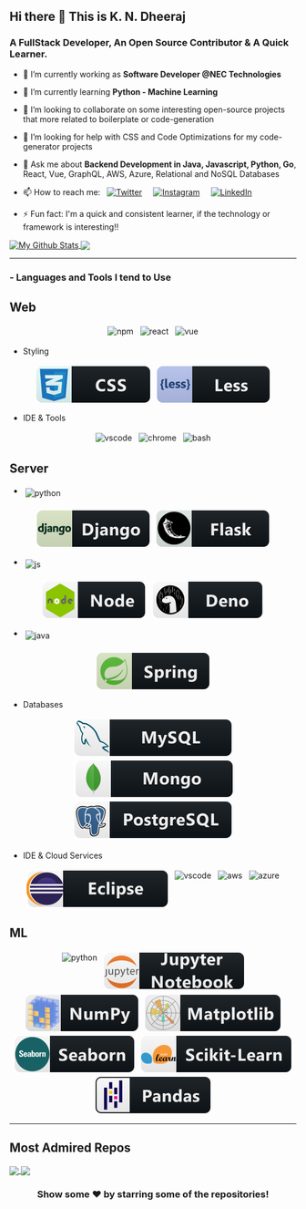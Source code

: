 ## Hi there 👋 This is K. N. Dheeraj

### A FullStack Developer, An Open Source Contributor & A Quick Learner.

<!-- <img align="right" src="https://github.com/himanshusharma89/himanshusharma89/blob/master/coding.gif" width="40%"/> -->

- 🔭 I’m currently working as **Software Developer @NEC Technologies**
- 🌱 I’m currently learning **Python - Machine Learning**
- 👯 I’m looking to collaborate on some interesting open-source projects that more related to boilerplate or code-generation
- 🤔 I’m looking for help with CSS and Code Optimizations for my code-generator projects
- 💬 Ask me about **Backend Development in Java, Javascript, Python, Go**, React, Vue, GraphQL, AWS, Azure, Relational and NoSQL Databases
- 📫 How to reach me:&nbsp;&nbsp;
[<img alt="Twitter" width="3%" src="https://img.icons8.com/color/48/000000/twitter.png" />](https://twitter.com/itsKNDheeraj)&nbsp;&nbsp;&nbsp;&nbsp;
[<img alt="Instagram" width="3%" src="https://img.icons8.com/color/48/000000/instagram.png" />](https://www.instagram.com/kndheeraj/)&nbsp;&nbsp;&nbsp;&nbsp;
[<img alt="LinkedIn" width="3%" src="https://img.icons8.com/color/48/000000/linkedin.png" />](https://www.linkedin.com/in/k-n-dheeraj-878315106/)

- ⚡ Fun fact: I'm a quick and consistent learner, if the technology or framework is interesting!! 

<a href="https://github.com/DheerajKN/github-readme-stats">
 <img align="center" src="https://github-readme-stats.vercel.app/api?username=DheerajKN&show_icons=true&title_color=fff&icon_color=79ff97&text_color=9f9f9f&bg_color=151515" alt="My Github Stats"/>
</a>
<a href="https://github.com/DheerajKN">
  <img align="center" src="https://github-readme-stats.vercel.app/api/top-langs/?username=DheerajKN&theme=dark&hide_langs_below=1" />
</a>


*************
### - Languages and Tools I tend to Use

<!-- For more icons please follow  https://github.com/MikeCodesDotNET/ColoredBadges -->
## Web
<p align="center">
  <img src="https://github.com/DheerajKN/ColoredBadges/blob/master/svg/dev/services/npm.svg" alt="npm" style="vertical-align:top; margin:4px">
  <img src="https://github.com/DheerajKN/ColoredBadges/blob/master/svg/dev/frameworks/react.svg" alt="react" style="vertical-align:top; margin:4px">
  <img src="https://github.com/DheerajKN/ColoredBadges/blob/master/svg/dev/frameworks/vue.svg" alt="vue" style="vertical-align:top; margin:4px">
</p>

- Styling
<p align="center">
    <img src="https://github.com/DheerajKN/ColoredBadges/blob/master/svg/dev/languages/css.svg" alt="css" style="vertical-align:top; margin:4px">
    <img src="https://github.com/DheerajKN/ColoredBadges/blob/master/svg/dev/frameworks/less.svg" alt="less" style="vertical-align:top; margin:4px">
</p>

- IDE & Tools
<p align="center">
  <img src="https://github.com/DheerajKN/ColoredBadges/blob/master/svg/dev/tools/visualstudio_code.svg" alt="vscode" style="vertical-align:top; margin:4px">
  <img src="https://github.com/DheerajKN/ColoredBadges/blob/master/svg/dev/misc/chrome.svg" alt="chrome" style="vertical-align:top; margin:4px">
  <img src="https://github.com/DheerajKN/ColoredBadges/blob/master/svg/dev/tools/bash.svg" alt="bash" style="vertical-align:top; margin:4px">
</p>

## Server
- <img src="https://github.com/DheerajKN/ColoredBadges/blob/master/svg/dev/languages/python.svg" alt="python" style="vertical-align:top; margin:4px">
<p align="center">
  <img src="https://github.com/DheerajKN/ColoredBadges/blob/master/svg/dev/frameworks/django.svg" alt="django" style="vertical-align:top; margin:4px">
  <img src="https://github.com/DheerajKN/ColoredBadges/blob/master/svg/dev/frameworks/flask.svg" alt="flask" style="vertical-align:top; margin:4px">
</p>

- <img src="https://github.com/DheerajKN/ColoredBadges/blob/master/svg/dev/languages/js.svg" alt="js" style="vertical-align:top; margin:4px">
<p align="center">
    <img src="https://github.com/DheerajKN/ColoredBadges/blob/master/svg/dev/languages/node.svg" alt="node" style="vertical-align:top; margin:4px">
    <img src="https://github.com/DheerajKN/ColoredBadges/blob/master/svg/dev/languages/deno.svg" alt="deno" style="vertical-align:top; margin:4px">
</p>

- <img src="https://github.com/DheerajKN/ColoredBadges/blob/master/svg/dev/languages/java.svg" alt="java" style="vertical-align:top; margin:4px">
<p align="center">
    <img src="https://github.com/DheerajKN/ColoredBadges/blob/master/svg/dev/frameworks/spring.svg" alt="spring" style="vertical-align:top; margin:4px">
</p>

- Databases 
<p align="center">
  <img src="https://github.com/DheerajKN/ColoredBadges/blob/master/svg/dev/services/mysql.svg" alt="mysql" style="vertical-align:top; margin:4px">
  <img src="https://github.com/DheerajKN/ColoredBadges/blob/master/svg/dev/services/mongo.svg" alt="mongo" style="vertical-align:top; margin:4px">
  <img src="https://github.com/DheerajKN/ColoredBadges/blob/master/svg/dev/services/postgresql.svg" alt="postgresql" style="vertical-align:top; margin:4px">
</p>

- IDE & Cloud Services
<p align="center">
  <img src="https://github.com/DheerajKN/ColoredBadges/blob/master/svg/dev/tools/eclipse.svg" alt="eclipse" style="vertical-align:top; margin:4px">
  <img src="https://github.com/DheerajKN/ColoredBadges/blob/master/svg/dev/tools/visualstudio_code.svg" alt="vscode" style="vertical-align:top; margin:4px">
  <img src="https://github.com/DheerajKN/ColoredBadges/blob/master/svg/dev/services/aws.svg" alt="aws" style="vertical-align:top; margin:4px">
  <img src="https://github.com/DheerajKN/ColoredBadges/blob/master/svg/dev/services/azure.svg" alt="azure" style="vertical-align:top; margin:4px">
</p>

## ML
<p align="center">
  <img src="https://github.com/DheerajKN/ColoredBadges/blob/master/svg/dev/languages/python.svg" alt="python" style="vertical-align:top; margin:4px">
  <img src="https://github.com/DheerajKN/ColoredBadges/blob/master/svg/dev/tools/jupyter_notebook.svg" alt="jupyter_notebook" style="vertical-align:top; margin:4px">
  <img src="https://github.com/DheerajKN/ColoredBadges/blob/master/svg/dev/frameworks/numpy.svg" alt="numpy" style="vertical-align:top; margin:4px">
  <img src="https://github.com/DheerajKN/ColoredBadges/blob/master/svg/dev/frameworks/matplotlib.svg" alt="matplotlib" style="vertical-align:top; margin:4px">
  <img src="https://github.com/DheerajKN/ColoredBadges/blob/master/svg/dev/frameworks/seaborn.svg" alt="seaborn" style="vertical-align:top; margin:4px">
  <img src="https://github.com/DheerajKN/ColoredBadges/blob/master/svg/dev/frameworks/scikit-learn.svg" alt="scikit-learn" style="vertical-align:top; margin:4px">
  <img src="https://github.com/DheerajKN/ColoredBadges/blob/master/svg/dev/frameworks/pandas.svg" alt="pandas" style="vertical-align:top; margin:4px">
</p>

***********************************

## Most Admired Repos
<a href="https://github.com/DheerajKN/Spring-Test-Generator">
  <img align="center" src="https://github-readme-stats.vercel.app/api/pin/?username=DheerajKN&repo=Spring-Test-Generator&theme=dark" />
</a>
<a href="https://github.com/DheerajKN/JS-FullStack-Generator">
 <img align="center" src="https://github-readme-stats.vercel.app/api/pin/?username=DheerajKN&repo=JS-FullStack-Generator&theme=dark" />
</a>

<div align="center">

### Show some ❤️ by starring some of the repositories!

</div>
 
